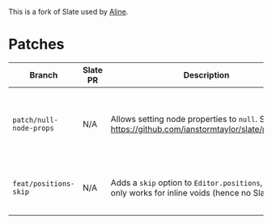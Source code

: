 This is a fork of Slate used by [Aline](https://www.aline.co/).

# Patches

| Branch                  | Slate PR | Description                                                                                        | When to remove                                                      | Merge commit                                                                          |
| ----------------------- | -------- | -------------------------------------------------------------------------------------------------- | ------------------------------------------------------------------- | ------------------------------------------------------------------------------------- |
| `patch/null-node-props` | N/A      | Allows setting node properties to `null`. See https://github.com/ianstormtaylor/slate/pull/4042.   | If Aline no longer needs to set `null` properties (probably never). | [#](https://github.com/alineco/slate/commit/9062e2abe1d2bfb1a58282e30dd6b6741a943ba9) |
| `feat/positions-skip`   | N/A      | Adds a `skip` option to `Editor.positions`, which only works for inline voids (hence no Slate PR). | If no longer used for invisible nodes.                              | [#](https://github.com/alineco/slate/commit/7b85973b4de1ce56bde4687049cf4f9c32e24e87) |
